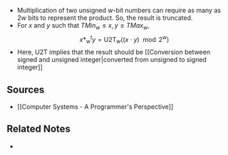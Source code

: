 - Multiplication of two unsigned $w$-bit numbers can require as many as $2w$ bits to represent the product. So, the result is truncated.
- For $x$ and $y$ such that $TMin_{w} \leq x, y \leq TMax_{w}$, 
$$
x *_{w}^t y = \text{U2T}_{w}((x \cdot y) \mod 2^w)
$$
- Here, $\text{U2T}$ implies that the result should be [[Conversion between signed and unsigned integer|converted from unsigned to signed integer]]

## Sources
- [[Computer Systems - A Programmer's Perspective]]

## Related Notes
- 